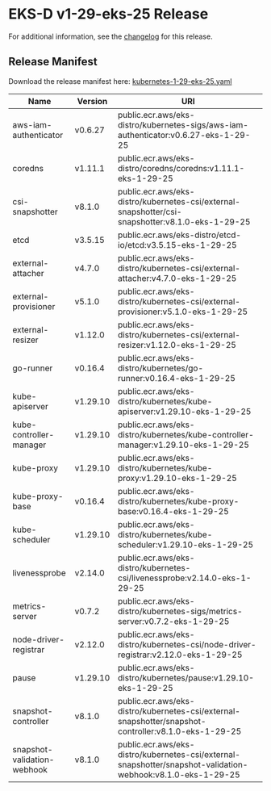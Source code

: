 # EKS-D v1-29-eks-25 Release

For additional information, see the [changelog](CHANGELOG-v1-29-eks-25.md) for this release.

## Release Manifest

Download the release manifest here: [kubernetes-1-29-eks-25.yaml](https://distro.eks.amazonaws.com/kubernetes-1-29/kubernetes-1-29-eks-25.yaml)

| Name | Version | URI |
|------|---------|-----|
| aws-iam-authenticator | v0.6.27 | public.ecr.aws/eks-distro/kubernetes-sigs/aws-iam-authenticator:v0.6.27-eks-1-29-25 |
| coredns | v1.11.1 | public.ecr.aws/eks-distro/coredns/coredns:v1.11.1-eks-1-29-25 |
| csi-snapshotter | v8.1.0 | public.ecr.aws/eks-distro/kubernetes-csi/external-snapshotter/csi-snapshotter:v8.1.0-eks-1-29-25 |
| etcd | v3.5.15 | public.ecr.aws/eks-distro/etcd-io/etcd:v3.5.15-eks-1-29-25 |
| external-attacher | v4.7.0 | public.ecr.aws/eks-distro/kubernetes-csi/external-attacher:v4.7.0-eks-1-29-25 |
| external-provisioner | v5.1.0 | public.ecr.aws/eks-distro/kubernetes-csi/external-provisioner:v5.1.0-eks-1-29-25 |
| external-resizer | v1.12.0 | public.ecr.aws/eks-distro/kubernetes-csi/external-resizer:v1.12.0-eks-1-29-25 |
| go-runner | v0.16.4 | public.ecr.aws/eks-distro/kubernetes/go-runner:v0.16.4-eks-1-29-25 |
| kube-apiserver | v1.29.10 | public.ecr.aws/eks-distro/kubernetes/kube-apiserver:v1.29.10-eks-1-29-25 |
| kube-controller-manager | v1.29.10 | public.ecr.aws/eks-distro/kubernetes/kube-controller-manager:v1.29.10-eks-1-29-25 |
| kube-proxy | v1.29.10 | public.ecr.aws/eks-distro/kubernetes/kube-proxy:v1.29.10-eks-1-29-25 |
| kube-proxy-base | v0.16.4 | public.ecr.aws/eks-distro/kubernetes/kube-proxy-base:v0.16.4-eks-1-29-25 |
| kube-scheduler | v1.29.10 | public.ecr.aws/eks-distro/kubernetes/kube-scheduler:v1.29.10-eks-1-29-25 |
| livenessprobe | v2.14.0 | public.ecr.aws/eks-distro/kubernetes-csi/livenessprobe:v2.14.0-eks-1-29-25 |
| metrics-server | v0.7.2 | public.ecr.aws/eks-distro/kubernetes-sigs/metrics-server:v0.7.2-eks-1-29-25 |
| node-driver-registrar | v2.12.0 | public.ecr.aws/eks-distro/kubernetes-csi/node-driver-registrar:v2.12.0-eks-1-29-25 |
| pause | v1.29.10 | public.ecr.aws/eks-distro/kubernetes/pause:v1.29.10-eks-1-29-25 |
| snapshot-controller | v8.1.0 | public.ecr.aws/eks-distro/kubernetes-csi/external-snapshotter/snapshot-controller:v8.1.0-eks-1-29-25 |
| snapshot-validation-webhook | v8.1.0 | public.ecr.aws/eks-distro/kubernetes-csi/external-snapshotter/snapshot-validation-webhook:v8.1.0-eks-1-29-25 |
